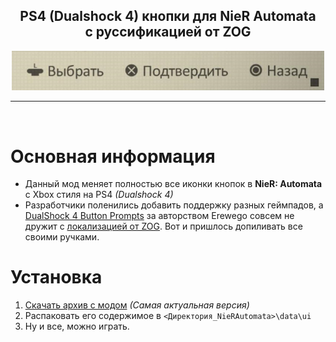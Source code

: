 <div align="center">
	<h2><b>PS4 (Dualshock 4) кнопки для NieR Automata</b><br>c руссификацией от ZOG</h2>
	<img src="./.github/header.jpg" width=500>
</div>
<hr><br>

# Основная информация
- Данный мод меняет полностью все иконки кнопок в **NieR: Automata** c Xbox стиля на PS4 *(Dualshock 4)*
- Разработчики поленились добавить поддержку разных геймпадов, а [DualShock 4 Button Prompts](https://community.pcgamingwiki.com/files/file/870-nier-automata-dualshock-4-button-prompts/) за авторством Erewego совсем не дружит с [локализацией от ZOG](https://forum.zoneofgames.ru/topic/42805-nier-automata/). Вот и пришлось допиливать все своими ручками.

# Установка
1. [Скачать архив с модом](https://github.com/maximilionus/NA_ZOG_PS4Prompts/releases/latest/download/NA_ZOG_PS4Prompts.zip) *(Самая актуальная версия)*
2. Распаковать его содержимое в `<Директория_NieRAutomata>\data\ui`
3. Ну и все, можно играть.